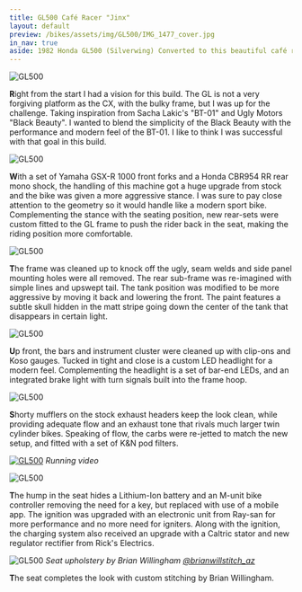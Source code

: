 ```yaml
---
title: GL500 Café Racer "Jinx"
layout: default
preview: /bikes/assets/img/GL500/IMG_1477_cover.jpg
in_nav: true
aside: 1982 Honda GL500 (Silverwing) Converted to this beautiful café racer.
---
```


![GL500](/bikes/assets/img/GL500/IMG_1927.jpg#border)

**R**ight from the start I had a vision for this build. The GL is not a very forgiving platform as the CX, with the bulky frame, but I was up for the challenge. Taking inspiration from Sacha Lakic's "BT-01" and Ugly Motors "Black Beauty". I wanted to blend the simplicity of the Black Beauty with the performance and modern feel of the BT-01. I like to think I was successful with that goal in this build.

![GL500](/bikes/assets/img/GL500/IMG_1928.jpg#border)

**W**ith a set of Yamaha GSX-R 1000 front forks and a Honda CBR954 RR rear mono shock, the handling of this machine got a huge upgrade from stock and the bike was given a more aggressive stance. I was sure to pay close attention to the geometry so it would handle like a modern sport bike. Complementing the stance with the seating position, new rear-sets were custom fitted to the GL frame to push the rider back in the seat, making the riding position more comfortable.

![GL500](/bikes/assets/img/GL500/IMG_1766.jpg#border)

**T**he frame was cleaned up to knock off the ugly, seam welds and side panel mounting holes were all removed. The rear sub-frame was re-imagined with simple lines and upswept tail. The tank position was modified to be more aggressive by moving it back and lowering the front. The paint features a subtle skull hidden in the matt stripe going down the center of the tank that disappears in certain light.

![GL500](/bikes/assets/img/GL500/IMG_1697.jpg#border)

**U**p front, the bars and instrument cluster were cleaned up with clip-ons and Koso gauges. Tucked in tight and close is a custom LED headlight for a modern feel. Complementing the headlight is a set of bar-end LEDs, and an integrated brake light with turn signals built into the frame hoop.

![GL500](/bikes/assets/img/GL500/IMG_1474.jpg#border)

**S**horty mufflers on the stock exhaust headers keep the look clean, while providing adequate flow and an exhaust tone that rivals much larger twin cylinder bikes. Speaking of flow, the carbs were re-jetted to match the new setup, and fitted with a set of K&N pod filters.

[![GL500](/bikes/assets/img/GL500/IMG_1477_cover_play.jpg#border)](/bikes/builds/honda-gl500-video "Listen to it run")
*Running video*

![GL500](/bikes/assets/img/GL500/IMG_7043.jpg#border)

**T**he hump in the seat hides a Lithium-Ion battery and an M-unit bike controller removing the need for a key, but replaced with use of a mobile app. The ignition was upgraded with an electronic unit from Ray-san for more performance and no more need for igniters. Along with the ignition, the charging system also received an upgrade with a Caltric stator and new regulator rectifier from Rick's Electrics.

![GL500](/bikes/assets/img/GL500/IMG_1556.jpg#border)
*Seat upholstery by Brian Willingham [@brianwillstitch_az](https://www.instagram.com/brianwillstitch_az/)*

**T**he seat completes the look with custom stitching by Brian Willingham.